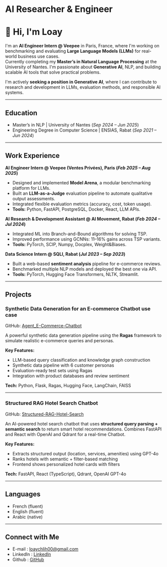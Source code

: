 # AI Researcher & Engineer  
# 👋 Hi, I'm Loay

I'm an **AI Engineer Intern @ Veepee** in Paris, France, where I'm working on benchmarking and evaluating **Large Language Models (LLMs)** for real-world business use cases.  
Currently completing my **Master’s in Natural Language Processing** at the University of Nantes. I'm passionate about **Generative AI**, NLP, and building scalable AI tools that solve practical problems.

I'm actively **seeking a position in Generative AI**, where I can contribute to research and development in LLMs, evaluation methods, and responsible AI systems.

---

## Education
- Master’s in NLP | University of Nantes (_Sep 2024 – Jun 2025_)  
- Engineering Degree in Computer Science | ENSIAS, Rabat (_Sep 2021 – Jun 2024_)

---

## Work Experience

**AI Engineer Intern @ Veepee (Ventes Privées), Paris (_Feb 2025 – Aug 2025_)**  
- Designed and implemented **Model Arena**, a modular benchmarking platform for LLMs.
- Built an **LLM-as-a-Judge** evaluation pipeline to automate qualitative output assessments.
- Integrated flexible evaluation metrics (accuracy, cost, token usage).
- **Tools:** Python, FastAPI, PostgreSQL, Docker, React, LLM APIs.

**AI Research & Development Assistant @ AI Movement, Rabat (_Feb 2024 – Jul 2024_)**  
- Integrated ML into Branch-and-Bound algorithms for solving TSP.
- Improved performance using GCNNs: 11–16% gains across TSP variants.
- **Tools:** PyTorch, SCIP, Numpy, Docplex, Weight&Biases.

**Data Science Intern @ SQLI, Rabat (_Jul 2023 – Sep 2023_)**  
- Built a web-based **sentiment analysis** pipeline for e-commerce reviews.
- Benchmarked multiple NLP models and deployed the best one via API.
- **Tools:** PyTorch, Hugging Face Transformers, NLTK, Streamlit.

---

## Projects

### Synthetic Data Generation for an E-commerce Chatbot use case
GitHub: [Agent_E-Commerce-Chatbot](https://github.com/loaychlih/Agent_E-Commerce-Chatbot)

A powerful synthetic data generation pipeline using the **Ragas** framework to simulate realistic e-commerce queries and personas.

**Key Features:**
- LLM-based query classification and knowledge graph construction
- Synthetic data pipeline with 6 customer personas
- Evaluation-ready test sets using Ragas
- Integration with product databases and review sentiment

**Tech:** Python, Flask, Ragas, Hugging Face, LangChain, FAISS

---

### Structured RAG Hotel Search Chatbot  
GitHub: [Structured-RAG-Hotel-Search](https://github.com/loaychlih/Structured-RAG-Hotel-Search)

An AI-powered hotel search chatbot that uses **structured query parsing + semantic search** to return smart hotel recommendations. Combines FastAPI and React with OpenAI and Qdrant for a real-time Chatbot.

**Key Features:**
- Extracts structured output (location, services, amenities) using GPT-4o
- Ranks hotels with semantic + filter-based matching
- Frontend shows personalized hotel cards with filters

**Tech:** FastAPI, React (TypeScript), Qdrant, OpenAI GPT-4o

---

## Languages  
- French (fluent)  
- English (fluent)  
- Arabic (native)  

---

## Connect with Me  
- E-mail : loaychlih00@gmail.com  
- LinkedIn :  [LinkedIn](https://www.linkedin.com/in/loay-chlih)  
- Github : [GitHub](https://github.com/loaychlih)  
